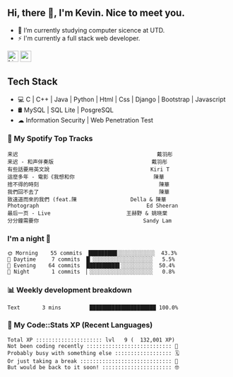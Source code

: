 ## Hi, there 👋, I'm Kevin. Nice to meet you.

- 🌱 I’m currently studying computer sicence at UTD.
- ⚡ I'm currently a full stack web developer.

<a href="https://www.linkedin.com/in/kevin12686/"><img alt="LinkedIn" src="https://img.shields.io/badge/linkedin%20-%230077B5.svg?&style=for-the-badge&logo=linkedin&logoColor=white" height=25></a>
<a href="https://www.instagram.com/kevin12686/"><img src="https://img.shields.io/badge/instagram-3f729b?&style=for-the-badge&logo=instagram&logoColor=white" height=25></a>

## Tech Stack

* 💻 C | C++ | Java | Python | Html | Css | Django | Bootstrap | Javascript
* 🛢️ MySQL | SQL Lite | PosgreSQL
* ☁ Information Security | Web Penetration Test

### 🎵 My Spotify Top Tracks

<!-- spotify start -->

```text
来迟                                            戴羽彤
来迟 - 和声伴奏版                               戴羽彤
有些話要用英文說                                Kiri T
這麼多年 - 電影《我想和你                         陳華
捨不得的時刻                                      陳華
我們回不去了                                      陳華
致遠道而來的我們 (feat.陳                 Della & 陳華
Photograph                                  Ed Sheeran
最后一页 - Live                        王赫野 & 姚晓棠
分分鐘需要你                                 Sandy Lam
```

<!-- spotify end -->

### I'm a night 🦉

<!-- early_bird start -->

```text
🌞 Morning    55 commits  █████████░░░░░░░░░░░░  43.3%
🌆 Daytime     7 commits  █▏░░░░░░░░░░░░░░░░░░░   5.5%
🌃 Evening    64 commits  ██████████▌░░░░░░░░░░  50.4%
🌙 Night       1 commits  ▏░░░░░░░░░░░░░░░░░░░░   0.8%
```

<!-- early_bird end -->

### 📊 Weekly development breakdown

<!-- code_time start -->

```text
Text       3 mins         █████████████████████ 100.0%
```

<!-- code_time end -->

### 🧰 My Code::Stats XP (Recent Languages)

<!-- codestats start -->

```text
Total XP ::::::::::::::::::::: lvl   9 (  132,001 XP) 
Not been coding recently ::::::::::::::::::::::::::: 🙈
Probably busy with something else :::::::::::::::::: 🗓
Or just taking a break ::::::::::::::::::::::::::::: 🌴
But would be back to it soon! :::::::::::::::::::::: 🤓
```

<!-- codestats end -->
